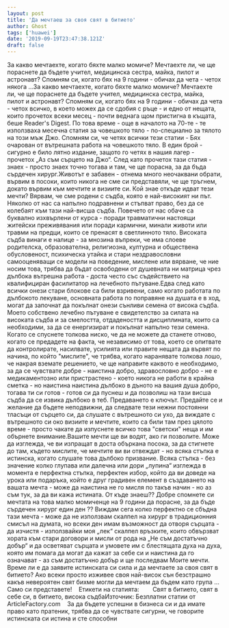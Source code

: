 ```yaml
---
layout: post
title: 'Да мечтаеш за своя свят в битието'
author: Ghost
tags: ['huawei']
date: '2019-09-19T23:47:38.121Z'
draft: false
---
```


За какво мечтаехте, когато бяхте малко момиче? Мечтаехте ли, че ще пораснете да бъдете учител, медицинска сестра, майка, пилот и астронавт? Спомням си, когато бях на 9 години - обичах да чета - четох някога ...За какво мечтаехте, когато бяхте малко момиче? Мечтаехте ли, че ще пораснете да бъдете учител, медицинска сестра, майка, пилот и астронавт? Спомням си, когато бях на 9 години - обичах да чета - четох всичко, в което можех да се сдобия с ръце - и едно от нещата, които прочетох всеки месец - почти веднага щом пристигна в къщата, беше Reader's Digest. По това време - още в началото на 70-те - те използваха месечна статия за човешкото тяло - по-специално за тялото на този мъж Джо. Спомням си, че четях всички тези статии - Бях очарован от вътрешната работа на човешкото тяло. В един брой - сигурно е било лятно издание, защото го четях в нашия лагер - прочетох „Аз съм сърцето на Джо“. След като прочетох тази статия - знаех - просто знаех точно тогава и там, че ще порасна, за да бъда сърдечен хирург.Животът е забавен - отнема много неочаквани обрати, вървим в посоки, които никога не сме си представяли, че ще тръгнем, докато вървим към мечтите и визиите си. Кой знае откъде идват тези мечти? Вярвам, че сме родени с съдба, която е най-високият ни път. Няколко от нас са напълно подравнени и стъпват право, без да се колебаят към тази най-висша съдба. Повечето от нас обаче са буквално изхвърлени от курса - поради травматични настоящи житейски преживявания или поради кармични, минали животи или травми на предци, които се пренасят в светлинното тяло. Високата съдба винаги е налице - за мнозина въпреки, че има слоеве родителска, образователна, религиозна, културна и обществена обусловеност, психическа утайка и стари нездравословни самооценяващи се модели на поведение, мислене или вярване, че ние носим това, трябва да бъдат освободени от душевната ни матрица чрез дълбока вътрешна работа - доста често със съдействието на квалифициран фасилитатор на лечебното пътуване.Едва след като всички онези стари блокове са били взривени, само когато работата по дълбокото лекуване, основната работа по поправяне на душата е в ход, могат да започнат да покълнат онези сънливи семена от висока съдба. Моето собствено лечебно пътуване е свидетелство за силата на високата съдба и за смелостта, отдадеността и дисциплината, които са необходими, за да се енергизират и покълнат напълно тези семена. Когато се спуснете толкова ниско, че да не можете да станете отново, когато се предадете на факта, че независимо от това, което се опитвате да контролирате, насилвате, усилията или правите нещата да вървят по начина, по който "мислите", че трябва, когато наранявате толкова лошо, че накрая вземате решението, че ще направите каквото е необходимо, за да се чувствате добре - наистина добро, здравословно добро - не е медикаментозно или пристрастено - което никога не работи в крайна сметка - но наистина наистина дълбоко в дъното на вашия душа добро, тогава ти си готов - готов си да пуснеш и да позволиш на тази висша съдба да се извика дълбоко в теб. Предаването е ключът. Предайте се и желание да бъдете неподвижни, да следвате тези нежни постоянни тласъци от сърцето си, да слушате с вътрешното си ухо, да виждате с вътрешното си око визиите и мечтите, които са били там през цялото време - просто чакате да изпуснете всичко това "светски" неща и им обърнете внимание.Вашите мечти ще ви водят, ако ги позволите. Може да изглежда, че ви изпращат в доста объркана посока, за да стигнете до там, където мислите, че мечтите ви ви отвеждат - но всяка стъпка е истинска, когато слушате това дълбоко призвание. Всяка стъпка - без значение колко глупава или далечна или дори „лупина“ изглежда в момента е перфектна стъпка, перфектен избор, който да ви доведе на урока или подаръка, който е друг градивен елемент в създаването на вашата мечта - може да наистина не го мисля по такъв начин - но аз съм тук, за да ви кажа истината. От къде знаеш?? Добре спомнете си мечтата на това малко момиченце на 9 години да порасне, за да бъде сърдечен хирург един ден ?? Виждам сега колко перфектно се сбъдна тази мечта - може да не използвам скалпел на хирург в традиционния смисъл на думата, но всеки ден имам възможност да отворя сърцата - да изчистя - използвайки моя „лек“ скалпел връзките, които обвързват хората към стари договори и мисли от рода на „Не съм достатъчно добър“ и да осветяват сърцата и умовете им с блестящата духа на духа, която им помага да могат да кажат за себе си и наистина да го означават - аз съм достатъчно добър и ще последвам Моите мечти. Време ли е да заявите истинската си сила и да мечтаете за своя свят в битието? Ако всеки просто изживее своя най-висок сън безстрашно какъв невероятен свят бихме могли да мечтаем да бъдем като група ... Само си представете!    Етикети на статията:        Свят в битието, свят в себе си, в битието, висока съдбаИзточник: Безплатни статии от ArticleFactory.com    За да бъдете успешни в бизнеса си и да имате право като пратеник, трябва да се чувствате сигурни, че говорите истинската си истина и сте способни
